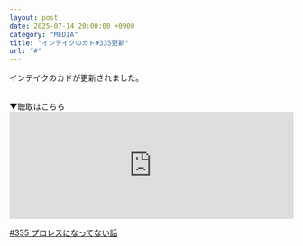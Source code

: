 ```yaml
---
layout: post
date: 2025-07-14 20:00:00 +0900
category: "MEDIA"
title: "インテイクのカド#335更新"
url: "#"
---
```


インテイクのカドが更新されました。

<br>
▼聴取はこちら

<style> .standfm-embed-iframe { height: 190px; } @media only screen and (max-device-width: 480px) { .standfm-embed-iframe { height: 230px; } } </style>
<iframe src="https://stand.fm/embed/episodes/6874dbacf8768d75478efff0" class="standfm-embed-iframe" width="100%" frameborder="0" allowtransparency="true" allow="encrypted-media"></iframe>

<a href="https://stand.fm/episodes/6874dbacf8768d75478efff0" target="_blank">#335 プロレスになってない話</a>
